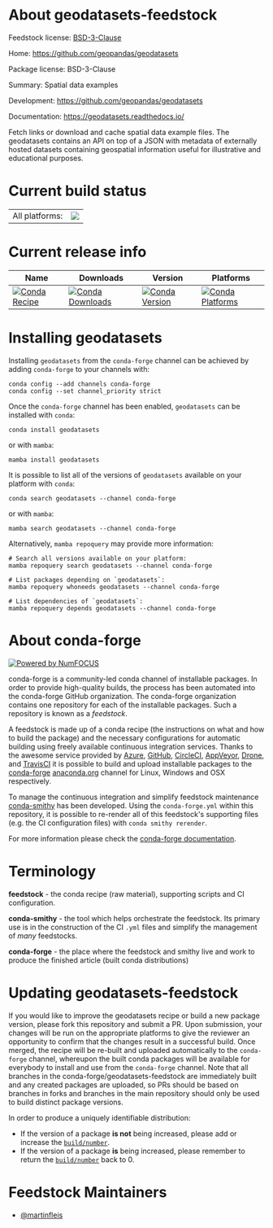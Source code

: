 About geodatasets-feedstock
===========================

Feedstock license: [BSD-3-Clause](https://github.com/conda-forge/geodatasets-feedstock/blob/main/LICENSE.txt)

Home: https://github.com/geopandas/geodatasets

Package license: BSD-3-Clause

Summary: Spatial data examples

Development: https://github.com/geopandas/geodatasets

Documentation: https://geodatasets.readthedocs.io/

Fetch links or download and cache spatial data example files. The geodatasets
contains an API on top of a JSON with metadata of externally hosted datasets
containing geospatial information useful for illustrative and educational purposes.


Current build status
====================


<table><tr><td>All platforms:</td>
    <td>
      <a href="https://dev.azure.com/conda-forge/feedstock-builds/_build/latest?definitionId=19007&branchName=main">
        <img src="https://dev.azure.com/conda-forge/feedstock-builds/_apis/build/status/geodatasets-feedstock?branchName=main">
      </a>
    </td>
  </tr>
</table>

Current release info
====================

| Name | Downloads | Version | Platforms |
| --- | --- | --- | --- |
| [![Conda Recipe](https://img.shields.io/badge/recipe-geodatasets-green.svg)](https://anaconda.org/conda-forge/geodatasets) | [![Conda Downloads](https://img.shields.io/conda/dn/conda-forge/geodatasets.svg)](https://anaconda.org/conda-forge/geodatasets) | [![Conda Version](https://img.shields.io/conda/vn/conda-forge/geodatasets.svg)](https://anaconda.org/conda-forge/geodatasets) | [![Conda Platforms](https://img.shields.io/conda/pn/conda-forge/geodatasets.svg)](https://anaconda.org/conda-forge/geodatasets) |

Installing geodatasets
======================

Installing `geodatasets` from the `conda-forge` channel can be achieved by adding `conda-forge` to your channels with:

```
conda config --add channels conda-forge
conda config --set channel_priority strict
```

Once the `conda-forge` channel has been enabled, `geodatasets` can be installed with `conda`:

```
conda install geodatasets
```

or with `mamba`:

```
mamba install geodatasets
```

It is possible to list all of the versions of `geodatasets` available on your platform with `conda`:

```
conda search geodatasets --channel conda-forge
```

or with `mamba`:

```
mamba search geodatasets --channel conda-forge
```

Alternatively, `mamba repoquery` may provide more information:

```
# Search all versions available on your platform:
mamba repoquery search geodatasets --channel conda-forge

# List packages depending on `geodatasets`:
mamba repoquery whoneeds geodatasets --channel conda-forge

# List dependencies of `geodatasets`:
mamba repoquery depends geodatasets --channel conda-forge
```


About conda-forge
=================

[![Powered by
NumFOCUS](https://img.shields.io/badge/powered%20by-NumFOCUS-orange.svg?style=flat&colorA=E1523D&colorB=007D8A)](https://numfocus.org)

conda-forge is a community-led conda channel of installable packages.
In order to provide high-quality builds, the process has been automated into the
conda-forge GitHub organization. The conda-forge organization contains one repository
for each of the installable packages. Such a repository is known as a *feedstock*.

A feedstock is made up of a conda recipe (the instructions on what and how to build
the package) and the necessary configurations for automatic building using freely
available continuous integration services. Thanks to the awesome service provided by
[Azure](https://azure.microsoft.com/en-us/services/devops/), [GitHub](https://github.com/),
[CircleCI](https://circleci.com/), [AppVeyor](https://www.appveyor.com/),
[Drone](https://cloud.drone.io/welcome), and [TravisCI](https://travis-ci.com/)
it is possible to build and upload installable packages to the
[conda-forge](https://anaconda.org/conda-forge) [anaconda.org](https://anaconda.org/)
channel for Linux, Windows and OSX respectively.

To manage the continuous integration and simplify feedstock maintenance
[conda-smithy](https://github.com/conda-forge/conda-smithy) has been developed.
Using the ``conda-forge.yml`` within this repository, it is possible to re-render all of
this feedstock's supporting files (e.g. the CI configuration files) with ``conda smithy rerender``.

For more information please check the [conda-forge documentation](https://conda-forge.org/docs/).

Terminology
===========

**feedstock** - the conda recipe (raw material), supporting scripts and CI configuration.

**conda-smithy** - the tool which helps orchestrate the feedstock.
                   Its primary use is in the construction of the CI ``.yml`` files
                   and simplify the management of *many* feedstocks.

**conda-forge** - the place where the feedstock and smithy live and work to
                  produce the finished article (built conda distributions)


Updating geodatasets-feedstock
==============================

If you would like to improve the geodatasets recipe or build a new
package version, please fork this repository and submit a PR. Upon submission,
your changes will be run on the appropriate platforms to give the reviewer an
opportunity to confirm that the changes result in a successful build. Once
merged, the recipe will be re-built and uploaded automatically to the
`conda-forge` channel, whereupon the built conda packages will be available for
everybody to install and use from the `conda-forge` channel.
Note that all branches in the conda-forge/geodatasets-feedstock are
immediately built and any created packages are uploaded, so PRs should be based
on branches in forks and branches in the main repository should only be used to
build distinct package versions.

In order to produce a uniquely identifiable distribution:
 * If the version of a package **is not** being increased, please add or increase
   the [``build/number``](https://docs.conda.io/projects/conda-build/en/latest/resources/define-metadata.html#build-number-and-string).
 * If the version of a package **is** being increased, please remember to return
   the [``build/number``](https://docs.conda.io/projects/conda-build/en/latest/resources/define-metadata.html#build-number-and-string)
   back to 0.

Feedstock Maintainers
=====================

* [@martinfleis](https://github.com/martinfleis/)

